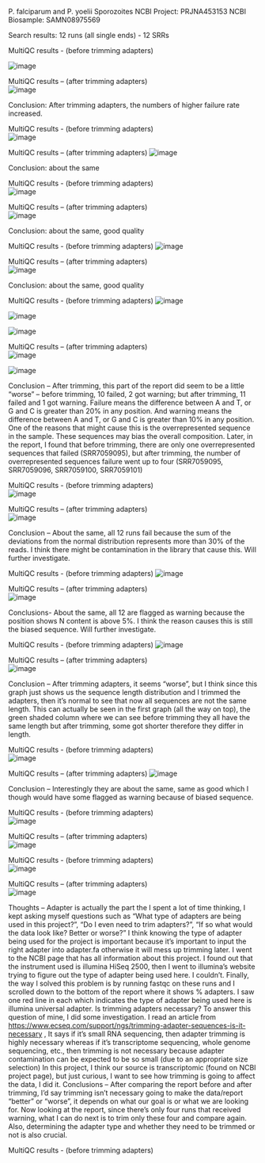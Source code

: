 P. falciparum and P. yoelii Sporozoites
NCBI Project: PRJNA453153
NCBI Biosample: SAMN08975569

Search results: 12 runs (all single ends) - 12 SRRs

MultiQC results - (before trimming adapters)    


![image](https://user-images.githubusercontent.com/61590108/81424006-407c6b00-9123-11ea-8acc-e994c10e7f5c.png)


MultiQC results – (after trimming adapters)   
![image](https://user-images.githubusercontent.com/61590108/81424458-fd6ec780-9123-11ea-8750-860541f8f153.png)

Conclusion: 
After trimming adapters, the numbers of higher failure rate increased.


MultiQC results - (before trimming adapters)    
![image](https://user-images.githubusercontent.com/61590108/81424627-3f980900-9124-11ea-94c1-684b2496b4cc.png)

MultiQC results – (after trimming adapters) 
![image](https://user-images.githubusercontent.com/61590108/81424745-6c4c2080-9124-11ea-84cb-ef41d886338a.png)

Conclusion:  about the same


MultiQC results - (before trimming adapters)   
![image](https://user-images.githubusercontent.com/61590108/81424849-930a5700-9124-11ea-8f05-6443820907de.png)

MultiQC results – (after trimming adapters)   
![image](https://user-images.githubusercontent.com/61590108/81424938-b03f2580-9124-11ea-85ef-b463d4c26604.png)

Conclusion: about the same, good quality


MultiQC results - (before trimming adapters)
![image](https://user-images.githubusercontent.com/61590108/81425041-d95fb600-9124-11ea-8a19-6ecf67b97c71.png)

MultiQC results – (after trimming adapters)  
![image](https://user-images.githubusercontent.com/61590108/81425112-f4322a80-9124-11ea-97b3-57957eae6bce.png)

Conclusion: about the same, good quality


MultiQC results - (before trimming adapters) 
![image](https://user-images.githubusercontent.com/61590108/81425194-19269d80-9125-11ea-9380-3d57e8b06964.png)

![image](https://user-images.githubusercontent.com/61590108/81425251-38bdc600-9125-11ea-8c54-f7b2c99bc2fd.png)

![image](https://user-images.githubusercontent.com/61590108/81425296-525f0d80-9125-11ea-9d77-8083ddf6ac1d.png)

MultiQC results – (after trimming adapters)   
![image](https://user-images.githubusercontent.com/61590108/81425354-6f93dc00-9125-11ea-8d84-59cb4cbc3756.png)

![image](https://user-images.githubusercontent.com/61590108/81425401-8803f680-9125-11ea-9010-96c19c88f90b.png)

Conclusion – 
After trimming, this part of the report did seem to be a little “worse” – before trimming, 10 failed, 2 got warning; but after trimming, 11 failed and 1 got warning. Failure means the difference between A and T, or G and C is greater than 20% in any position. And warning means the difference between A and T, or G and C is greater than 10% in any position. One of the reasons that might cause this is the overrepresented sequence in the sample. These sequences may bias the overall composition. Later, in the report, I found that before trimming, there are only one overrepresented sequences that failed (SRR7059095), but after trimming, the number of overrepresented sequences failure went up to four (SRR7059095, SRR7059096, SRR7059100, SRR7059101)


MultiQC results - (before trimming adapters)  
![image](https://user-images.githubusercontent.com/61590108/81425482-af5ac380-9125-11ea-9044-432f3fd4a2f5.png)

MultiQC results – (after trimming adapters)   
![image](https://user-images.githubusercontent.com/61590108/81425551-cb5e6500-9125-11ea-8c33-a1be52b65be8.png)

Conclusion – 
About the same, all 12 runs fail because the sum of the deviations from the normal distribution represents more than 30% of the reads. I think there might be contamination in the library that cause this. Will further investigate.


MultiQC results - (before trimming adapters)
![image](https://user-images.githubusercontent.com/61590108/81425649-0496d500-9126-11ea-96e8-5f4d60ac9c38.png)

MultiQC results – (after trimming adapters)   
![image](https://user-images.githubusercontent.com/61590108/81425741-2abc7500-9126-11ea-8a0e-5f883c98f639.png)

Conclusions- 
About the same, all 12 are flagged as warning because the position shows N content is above 5%.
I think the reason causes this is still the biased sequence. Will further investigate. 


MultiQC results - (before trimming adapters) 
![image](https://user-images.githubusercontent.com/61590108/81425817-47f14380-9126-11ea-9bbe-a20e38483291.png)

MultiQC results – (after trimming adapters)   
![image](https://user-images.githubusercontent.com/61590108/81425906-69522f80-9126-11ea-9a37-8887d3374d18.png)

Conclusion – 
After trimming adapters, it seems “worse”, but I think since this graph just shows us the sequence length distribution and I trimmed the adapters, then it’s normal to see that now all sequences are not the same length. This can actually be seen in the first graph (all the way on top), the green shaded column where we can see before trimming they all have the same length but after trimming, some got shorter therefore they differ in length. 


MultiQC results - (before trimming adapters)    
![image](https://user-images.githubusercontent.com/61590108/81425966-85ee6780-9126-11ea-84cb-04f7b5b021b2.png)

MultiQC results – (after trimming adapters) 
![image](https://user-images.githubusercontent.com/61590108/81426043-a28a9f80-9126-11ea-940b-c2d1300cb67b.png)

Conclusion – 
Interestingly they are about the same, same as good which I though would have some flagged as warning because of biased sequence. 


MultiQC results - (before trimming adapters)    
![image](https://user-images.githubusercontent.com/61590108/81426131-c51cb880-9126-11ea-9617-47e90dd0b1a3.png)

MultiQC results – (after trimming adapters)   
![image](https://user-images.githubusercontent.com/61590108/81426241-ebdaef00-9126-11ea-8d53-9b19aac6be9d.png)

MultiQC results - (before trimming adapters)   
![image](https://user-images.githubusercontent.com/61590108/81426328-08772700-9127-11ea-8f0e-1d38c63266f9.png)

MultiQC results – (after trimming adapters)   
![image](https://user-images.githubusercontent.com/61590108/81426504-47a57800-9127-11ea-91d5-e2a6c7bbee1c.png)

Thoughts –
Adapter is actually the part the I spent a lot of time thinking, I kept asking myself questions such as “What type of adapters are being used in this project?”, “Do I even need to trim adapters?”, “If so what would the data look like? Better or worse?” I think knowing the type of adapter being used for the project is important because it’s important to input the right adapter into adapter.fa otherwise it will mess up trimming later. I went to the NCBI page that has all information about this project. I found out that the instrument used is illumina HiSeq 2500, then I went to illumina’s website trying to figure out the type of adapter being used here. I couldn’t. Finally, the way I solved this problem is by running fastqc on these runs and I scrolled down to the bottom of the report where it shows % adapters. I saw one red line in each which indicates the type of adapter being used here is illumina universal adapter. 
Is trimming adapters necessary? To answer this question of mine, I did some investigation. I read an article from https://www.ecseq.com/support/ngs/trimming-adapter-sequences-is-it-necessary , It says if it’s small RNA sequencing, then adapter trimming is highly necessary whereas if it’s transcriptome sequencing, whole genome sequencing, etc., then trimming is not necessary because adapter contamination can be expected to be so small (due to an appropriate size selection) In this project, I think our source is transcriptomic (found on NCBI project page), but just curious, I want to see how trimming is going to affect the data, I did it. 
Conclusions – 
After comparing the report before and after trimming, I’d say trimming isn’t necessary going to make the data/report “better” or “worse”, it depends on what our goal is or what we are looking for. Now looking at the report, since there’s only four runs that received warning, what I can do next is to trim only these four and compare again. Also, determining the adapter type and whether they need to be trimmed or not is also crucial. 


MultiQC results - (before trimming adapters)   



